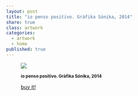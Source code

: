 ```yaml
---
layout: post
title: "io penso positivo. Gràfika Sónika, 2014"
share: true
class: artwork
categories:
  - artwork
  - home
published: true
---
```


<figure class="text-center">
	<img src="http://www.inpocketart.com/wp-content/uploads/2014/07/3.io-penso-positivo-grafica-sonika-2014-watermark.jpg">
	<figcaption>
		<p><small><strong>io penso positivo. Gràfika Sónika, 2014</strong></small></p>
		<p><a href="http://www.inpocketart.com/product/io-penso-positivo-grafika-sonika-2014/" class="btn btn-primary btn-lg"><i class="fa fa-credit-card"></i> buy it!</a></p>
	</figcaption>
</figure>